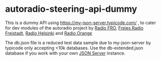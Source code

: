 # autoradio-steering-api-dummy
This is a dummy API using https://my-json-server.typicode.com/ , to cater for dev modules of the autoradio project by [Radio FRO](https://www.fro.at/), [Freies Radio Freistadt](https://www.frf.at/), [Radio Helsinki](https://helsinki.at) and [Radio Orange](https://o94.at/)

The db.json file is a reduced test data sample due to my-json-server by typicode only accepting <10k databases. Use the db-extended.json database if you work with your own [JSON Server](https://github.com/typicode/json-server) instance.
